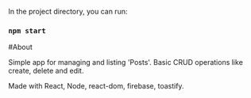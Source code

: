 In the project directory, you can run:

### `npm start`

#About

Simple app for managing and listing 'Posts'. Basic CRUD operations like create, delete and edit. 

Made with React, Node, react-dom, firebase, toastify.
